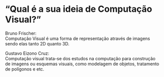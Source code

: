<h1>“Qual é a sua ideia de Computação Visual?”</h1>

<p>Bruno Frischer:
<br>
Computação Visual é uma forma de representação através de imagens sendo elas tanto 2D quanto 3D.</p>

<p>Gustavo Eizono Cruz:
<br>
Computação visual trata-se dos estudos na computação para construção de imagens ou esquemas visuais, como modelagem de objetos, tratamento de polígonos e etc.</p>
